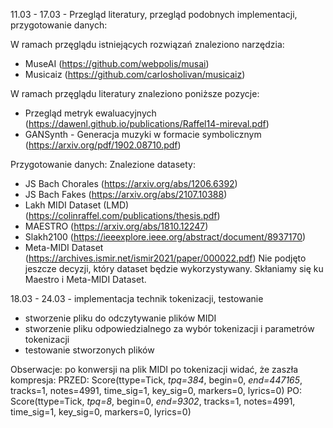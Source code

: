 11.03 - 17.03 - Przegląd literatury, przegląd podobnych implementacji, przygotowanie danych:

W ramach przęglądu istniejących rozwiązań znaleziono narzędzia:
* MuseAI (https://github.com/webpolis/musai) 
* Musicaiz (https://github.com/carlosholivan/musicaiz)

W ramach przęglądu literatury znaleziono poniższe pozycje:
* Przegląd metryk ewaluacyjnych (https://dawenl.github.io/publications/Raffel14-mireval.pdf)
* GANSynth - Generacja muzyki w formacie symbolicznym (https://arxiv.org/pdf/1902.08710.pdf)

Przygotowanie danych:
Znalezione datasety:
* JS Bach Chorales (https://arxiv.org/abs/1206.6392)
* JS Bach Fakes (https://arxiv.org/abs/2107.10388)
* Lakh MIDI Dataset (LMD) (https://colinraffel.com/publications/thesis.pdf)
* MAESTRO (https://arxiv.org/abs/1810.12247)
* Slakh2100 (https://ieeexplore.ieee.org/abstract/document/8937170)
* Meta-MIDI Dataset (https://archives.ismir.net/ismir2021/paper/000022.pdf)
Nie podjęto jeszcze decyzji, który dataset będzie wykorzystywany. Skłaniamy się ku Maestro i Meta-MIDI Dataset.

18.03 - 24.03 - implementacja technik tokenizacji, testowanie
* stworzenie pliku do odczytywanie plików MIDI
* stworzenie pliku odpowiedzialnego za wybór tokenizacji i parametrów tokenizacji
* testowanie stworzonych plików

Obserwacje: po konwersji na plik MIDI po tokenizacji widać, że zaszła kompresja:
PRZED: Score(ttype=Tick, *tpq=384*, begin=0, *end=447165*, tracks=1, notes=4991, time_sig=1, key_sig=0, markers=0, lyrics=0)
PO: Score(ttype=Tick, *tpq=8*, begin=0, *end=9302*, tracks=1, notes=4991, time_sig=1, key_sig=0, markers=0, lyrics=0)
